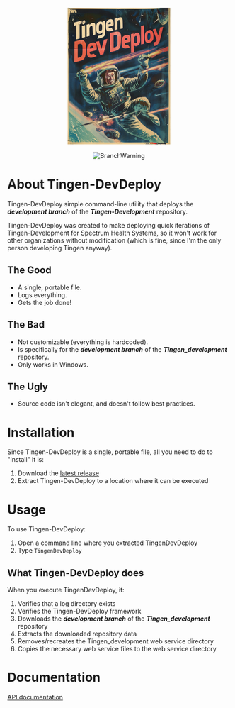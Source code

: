 <!-- u240613 -->

<div align="center">

  ![logo](./.github/images/logos/TingenDevDeploy_README.png)

  ![BranchWarning](https://img.shields.io/badge/Version-1.3.0-darkgreen?style=for-the-badge)

</div>

# About Tingen-DevDeploy

Tingen-DevDeploy simple command-line utility that deploys the ***development branch*** of the ***Tingen-Development*** repository.

Tingen-DevDeploy was created to make deploying quick iterations of Tingen-Development for Spectrum Health Systems, so it won't work for other organizations without modification (which is fine, since I'm the only person developing Tingen anyway).

## The Good

- A single, portable file.
- Logs everything.
- Gets the job done!

## The Bad

- Not customizable (everything is hardcoded).
- Is specifically for the ***development branch*** of the ***Tingen_development*** repository.
- Only works in Windows.

## The Ugly

- Source code isn't elegant, and doesn't follow best practices.

# Installation

Since Tingen-DevDeploy is a single, portable file, all you need to do to "install" it is:

1. Download the [latest release](https://github.com/spectrum-health-systems/Tingen-DevDeploy/releases)
2. Extract Tingen-DevDeploy to a location where it can be executed

# Usage

To use Tingen-DevDeploy:

1. Open a command line where you extracted TingenDevDeploy
2. Type `TingenDevDeploy`

## What Tingen-DevDeploy does

When you execute TingenDevDeploy, it:

1. Verifies that a log directory exists
2. Verifies the Tingen-DevDeploy framework
3. Downloads the ***development branch*** of the ***Tingen_development*** repository
4. Extracts the downloaded repository data
5. Removes/recreates the Tingen_development web service directory
6. Copies the necessary web service files to the web service directory

# Documentation

[API documentation](https://spectrum-health-systems.github.io/Tingen-DevDeploy/)